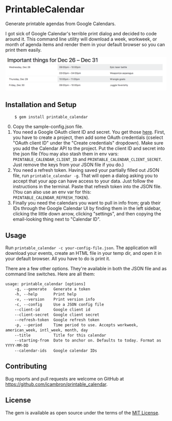 # PrintableCalendar

Generate printable agendas from Google Calendars.

I got sick of Google Calendar's terrible print dialog and decided to code around it. This command line utility will download a week, workweek, or month of agenda items and render them in your default browser so you can print them easily.

![Screenshot](docs/screenshot.png)

## Installation and Setup

```
    $ gem install printable_calendar
```

 0. Copy the sample-config.json file.
 1. You need a Google OAuth client ID and secret. You get those [here](https://console.developers.google.com/). First, you have to create a project, then add some OAuth credentials (cselect "OAuth client ID" under the "Create credentials" dropdown). Make sure you add the Calendar API to the project. Put the client ID and secret into the json file (You may also stash them in env vars: `PRINTABLE_CALENDAR_CLIENT_ID` and `PRINTABLE_CALENDAR_CLIENT_SECRET`. Just remove the keys from your JSON file if you do.)
 2. You need a refresh token. Having saved your partially filled out JSON file, run `printable_calendar -g`. That will open a dialog asking you to accept that your app can have access to your data. Just follow the instructions in the terminal. Paste that refresh token into the JSON file. (You can also use an env var for this: `PRINTABLE_CALENDAR_REFRESH_TOKEN`).
 3. Finally you need the calendars you want to pull in info from; grab their IDs through the Google Calendar UI by finding them in the left sidebar, clicking the little down arrow, clicking "settings", and then copying the email-looking thing next to "Calendar ID".
 
## Usage

Run `printable_calendar -c your-config-file.json`. The application will download your events, create an HTML file in your temp dir, and open it in your default browser. All you have to do is print it.

There are a few other options. They're available in both the JSON file and as command line switches. Here are all them:

```
usage: printable_calendar [options]
    -g, --generate   Generate a token
    -h, --help       Print help
    -v, --version    Print version info
    -c, --config     Use a JSON config file
    --client-id      Google client id
    --client-secret  Google client secret
    --refresh-token  Google refresh token
    -p, --period     Time period to use. Accepts workweek, american_week, intl_week, month, day
    --title          Title for this calendar
    --starting-from  Date to anchor on. Defaults to today. Format as YYYY-MM-DD
    --calendar-ids   Google calendar IDs
```

## Contributing

Bug reports and pull requests are welcome on GitHub at https://github.com/icambron/printable_calendar.

## License

The gem is available as open source under the terms of the [MIT License](http://opensource.org/licenses/MIT).

